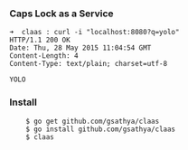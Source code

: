 ### Caps Lock as a Service


```
➜  claas : curl -i "localhost:8080?q=yolo"
HTTP/1.1 200 OK
Date: Thu, 28 May 2015 11:04:54 GMT
Content-Length: 4
Content-Type: text/plain; charset=utf-8

YOLO
```

### Install
```
    $ go get github.com/gsathya/claas
    $ go install github.com/gsathya/claas
    $ claas
```
